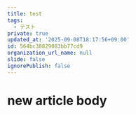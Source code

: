 ```yaml
---
title: test
tags:
  - テスト
private: true
updated_at: '2025-09-08T18:17:56+09:00'
id: 564bc38829083bb77cd9
organization_url_name: null
slide: false
ignorePublish: false
---
```

# new article body
